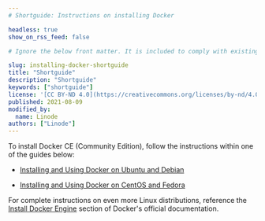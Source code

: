 ```yaml
---
# Shortguide: Instructions on installing Docker

headless: true
show_on_rss_feed: false

# Ignore the below front matter. It is included to comply with existing tests.

slug: installing-docker-shortguide
title: "Shortguide"
description: "Shortguide"
keywords: ["shortguide"]
license: '[CC BY-ND 4.0](https://creativecommons.org/licenses/by-nd/4.0)'
published: 2021-08-09
modified_by:
  name: Linode
authors: ["Linode"]
---
```


To install Docker CE (Community Edition), follow the instructions within one of the guides below:

- [Installing and Using Docker on Ubuntu and Debian](/docs/guides/installing-and-using-docker-on-ubuntu-and-debian/)

- [Installing and Using Docker on CentOS and Fedora](/docs/guides/installing-and-using-docker-on-centos-and-fedora/)

For complete instructions on even more Linux distributions, reference the [Install Docker Engine](https://docs.docker.com/engine/install/) section of Docker's official documentation.
